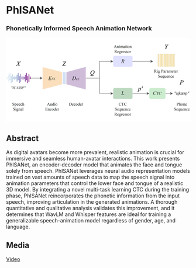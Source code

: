 # PhISANet
### Phonetically Informed Speech Animation Network

![Model Diagram](images/model_diagram.png)

## Abstract

As digital avatars become more prevalent, realistic animation is crucial for immersive and seamless human-avatar interactions. This work presents PhISANet, an encoder-decoder model that animates the face and tongue solely from speech. PhISANet leverages neural audio representation models trained on vast amounts of speech data to map the speech signal into animation parameters that control the lower face and tongue of a realistic 3D model. By integrating a novel multi-task learning CTC during the training phase, PhISANet reincorporates the phonetic information from the input speech, improving articulation in the generated animations. A thorough quantitative and qualitative analysis validates this improvement, and it determines that WavLM and Whisper features are ideal for training a generalizable speech-animation model regardless of gender, age, and language.

## Media
[Video](https://speechanim.s3.amazonaws.com/phisanet/PhISANet_demo_reel.mp4.mp4)

